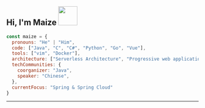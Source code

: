 ## Hi, I'm Maize <img src="https://media.giphy.com/media/mGcNjsfWAjY5AEZNw6/giphy.gif" width="50">

```javascript
const maize = {
  pronouns: "He" | "Him",
  code: ["Java", "C", "C#", "Python", "Go", "Vue"],
  tools: ["vim", "Docker"],
  architecture: ["Serverless Architecture", "Progressive web applications", "Single page applications"],
  techCommunities: {
    coorganizer: "Java",
    speaker: "Chinese",
  },
  currentFocus: "Spring & Spring Cloud"
}
```

---
